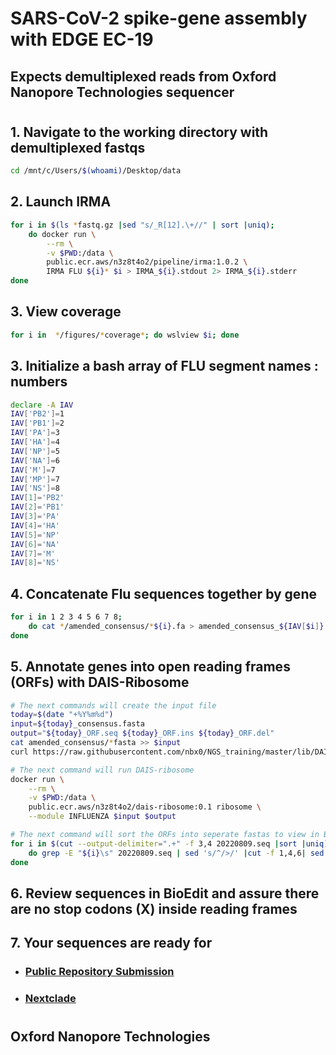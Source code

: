 # SARS-CoV-2 spike-gene assembly with EDGE EC-19
## Expects demultiplexed reads from Oxford Nanopore Technologies sequencer
#

## 1. Navigate to the working directory with demultiplexed fastqs
```bash
cd /mnt/c/Users/$(whoami)/Desktop/data
```
## 2. Launch IRMA
```bash
for i in $(ls *fastq.gz |sed "s/_R[12].\+//" | sort |uniq);
    do docker run \
        --rm \
        -v $PWD:/data \
        public.ecr.aws/n3z8t4o2/pipeline/irma:1.0.2 \
        IRMA FLU ${i}* $i > IRMA_${i}.stdout 2> IRMA_${i}.stderr
done
```
## 3. View coverage
```bash
for i in  */figures/*coverage*; do wslview $i; done
```
## 3. Initialize a bash array of FLU segment names : numbers
```bash
declare -A IAV
IAV['PB2']=1
IAV['PB1']=2
IAV['PA']=3
IAV['HA']=4
IAV['NP']=5
IAV['NA']=6
IAV['M']=7
IAV['MP']=7
IAV['NS']=8
IAV[1]='PB2'
IAV[2]='PB1'
IAV[3]='PA'
IAV[4]='HA'
IAV[5]='NP'
IAV[6]='NA'
IAV[7]='M'
IAV[8]='NS'
```

## 4. Concatenate Flu sequences together by gene
```bash
for i in 1 2 3 4 5 6 7 8; 
    do cat */amended_consensus/*${i}.fa > amended_consensus_${IAV[$i]}.fasta
done
```

## 5. Annotate genes into open reading frames (ORFs) with DAIS-Ribosome
```bash
# The next commands will create the input file
today=$(date "+%Y%m%d")
input=${today}_consensus.fasta
output="${today}_ORF.seq ${today}_ORF.ins ${today}_ORF.del"
cat amended_consensus/*fasta >> $input
curl https://raw.githubusercontent.com/nbx0/NGS_training/master/lib/DAIS-Ribosome_refs/A_H1_H3_refs.fasta >> $input

# The next command will run DAIS-ribosome
docker run \
    --rm \
    -v $PWD:/data \
    public.ecr.aws/n3z8t4o2/dais-ribosome:0.1 ribosome \
    --module INFLUENZA $input $output

# The next command will sort the ORFs into seperate fastas to view in BioEdit.
for i in $(cut --output-delimiter=".+" -f 3,4 20220809.seq |sort |uniq)
    do grep -E "${i}\s" 20220809.seq | sed 's/^/>/' |cut -f 1,4,6| sed 's/\t/_/' |tr '\t' '\n' > $(echo $i |cut -d '+' -f 2)_ORF.fasta && wslview $(echo $i |cut -d '+' -f 2)_ORF.fasta
done
```
## 6. Review sequences in BioEdit and assure there are no stop codons (X) inside reading frames

## 7. Your sequences are ready for
- ### [Public Repository Submission](https://github.com/CDCgov/seqsender)
- ### [Nextclade](https://clades.nextstrain.org/)
 

#

## Oxford Nanopore Technologies